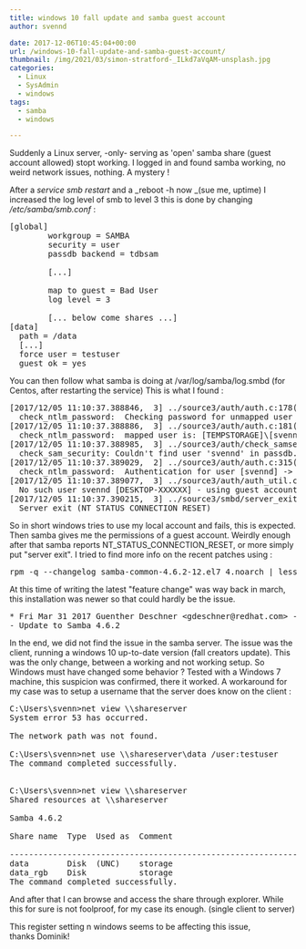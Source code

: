 ```yaml
---
title: windows 10 fall update and samba guest account
author: svennd

date: 2017-12-06T10:45:04+00:00
url: /windows-10-fall-update-and-samba-guest-account/
thumbnail: /img/2021/03/simon-stratford-_ILkd7aVqAM-unsplash.jpg
categories:
  - Linux
  - SysAdmin
  - windows
tags:
  - samba
  - windows

---
```

Suddenly a Linux server, -only- serving as 'open' samba share (guest account allowed) stopt working. I logged in and found samba working, no weird network issues, nothing. A mystery !

After a _service smb restart_ and a _reboot -h now _(sue me, uptime) I increased the log level of smb to level 3 this is done by changing _/etc/samba/smb.conf_ :

<pre>[global]
        workgroup = SAMBA
        security = user
        passdb backend = tdbsam

        [...]

        map to guest = Bad User
        log level = 3

        [... below come shares ...]
[data]
  path = /data
  [...]
  force user = testuser
  guest ok = yes</pre>

You can then follow what samba is doing at /var/log/samba/log.smbd (for Centos, after restarting the service) This is what I found :

<pre>[2017/12/05 11:10:37.388846,  3] ../source3/auth/auth.c:178(auth_check_ntlm_password)
  check_ntlm_password:  Checking password for unmapped user [DESKTOP-XXXXXX]\[svennsvenndDESKTOP-XXXXXX] with the new password interface
[2017/12/05 11:10:37.388886,  3] ../source3/auth/auth.c:181(auth_check_ntlm_password)
  check_ntlm_password:  mapped user is: [TEMPSTORAGE]\[svennd]@[DESKTOP-XXXXXX]
[2017/12/05 11:10:37.388985,  3] ../source3/auth/check_samsec.c:399(check_sam_security)
  check_sam_security: Couldn't find user 'svennd' in passdb.
[2017/12/05 11:10:37.389029,  2] ../source3/auth/auth.c:315(auth_check_ntlm_password)
  check_ntlm_password:  Authentication for user [svennd] -&gt; [svennd] FAILED with error NT_STATUS_NO_SUCH_USER
[2017/12/05 11:10:37.389077,  3] ../source3/auth/auth_util.c:1610(do_map_to_guest_server_info)
  No such user svennd [DESKTOP-XXXXXX] - using guest account
[2017/12/05 11:10:37.390215,  3] ../source3/smbd/server_exit.c:246(exit_server_common)
  Server exit (NT_STATUS_CONNECTION_RESET)</pre>

So in short windows tries to use my local account and fails, this is expected. Then samba gives me the permissions of a guest account. Weirdly enough after that samba reports NT\_STATUS\_CONNECTION_RESET, or more simply put "server exit". I tried to find more info on the recent patches using :

<pre>rpm -q --changelog samba-common-4.6.2-12.el7_4.noarch | less</pre>

At this time of writing the latest "feature change" was way back in march, this installation was newer so that could hardly be the issue.

<pre>* Fri Mar 31 2017 Guenther Deschner &lt;gdeschner@redhat.com&gt; - 4.6.2-0
- Update to Samba 4.6.2
</pre>

In the end, we did not find the issue in the samba server. The issue was the client, running a windows 10 up-to-date version (fall creators update). This was the only change, between a working and not working setup. So Windows must have changed some behavior ? Tested with a Windows 7 machine, this suspicion was confirmed, there it worked. A workaround for my case was to setup a username that the server does know on the client :

<pre>C:\Users\svenn&gt;net view \\shareserver
System error 53 has occurred.

The network path was not found.

C:\Users\svenn&gt;net use \\shareserver\data /user:testuser
The command completed successfully.


C:\Users\svenn&gt;net view \\shareserver
Shared resources at \\shareserver

Samba 4.6.2

Share name  Type  Used as  Comment

-------------------------------------------------------------------------------
data        Disk  (UNC)    storage
data_rgb    Disk           storage
The command completed successfully.
</pre>

And after that I can browse and access the share through explorer. While this for sure is not foolproof, for my case its enough. (single client to server)

This register setting n windows seems to be affecting this issue, thanks Dominik!
